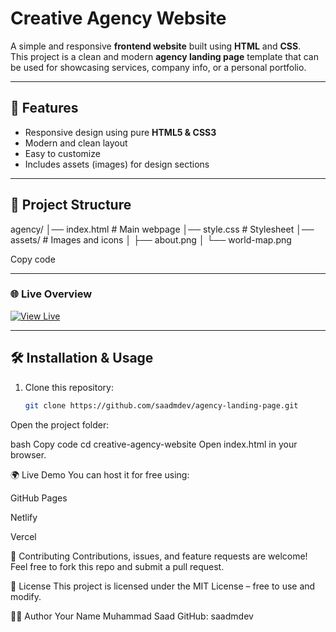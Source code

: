 # Creative Agency Website

A simple and responsive **frontend website** built using **HTML** and **CSS**.  
This project is a clean and modern **agency landing page** template that can be used for showcasing services, company info, or a personal portfolio.

---

## 🚀 Features
- Responsive design using pure **HTML5 & CSS3**
- Modern and clean layout
- Easy to customize
- Includes assets (images) for design sections

---

## 📂 Project Structure
agency/
│── index.html # Main webpage
│── style.css # Stylesheet
│── assets/ # Images and icons
│ ├── about.png
│ └── world-map.png

Copy code

---

### 🌐 Live Overview

[![View Live](https://img.shields.io/badge/View%20Live-%231DA1F2?style=for-the-badge&logo=github&logoColor=white)](https://saadmdev.github.io/agency-landing-page/)

---

## 🛠️ Installation & Usage
1. Clone this repository:
   ```bash
   git clone https://github.com/saadmdev/agency-landing-page.git
Open the project folder:

bash
Copy code
cd creative-agency-website
Open index.html in your browser.

🌍 Live Demo
You can host it for free using:

GitHub Pages

Netlify

Vercel

🤝 Contributing
Contributions, issues, and feature requests are welcome!
Feel free to fork this repo and submit a pull request.

📜 License
This project is licensed under the MIT License – free to use and modify.

👨‍💻 Author
Your Name
Muhammad Saad
GitHub: saadmdev
